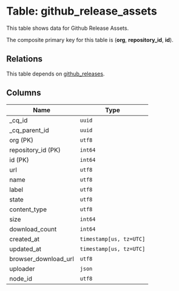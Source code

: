 # Table: github_release_assets

This table shows data for Github Release Assets.

The composite primary key for this table is (**org**, **repository_id**, **id**).

## Relations

This table depends on [github_releases](github_releases.md).

## Columns

| Name          | Type          |
| ------------- | ------------- |
|_cq_id|`uuid`|
|_cq_parent_id|`uuid`|
|org (PK)|`utf8`|
|repository_id (PK)|`int64`|
|id (PK)|`int64`|
|url|`utf8`|
|name|`utf8`|
|label|`utf8`|
|state|`utf8`|
|content_type|`utf8`|
|size|`int64`|
|download_count|`int64`|
|created_at|`timestamp[us, tz=UTC]`|
|updated_at|`timestamp[us, tz=UTC]`|
|browser_download_url|`utf8`|
|uploader|`json`|
|node_id|`utf8`|